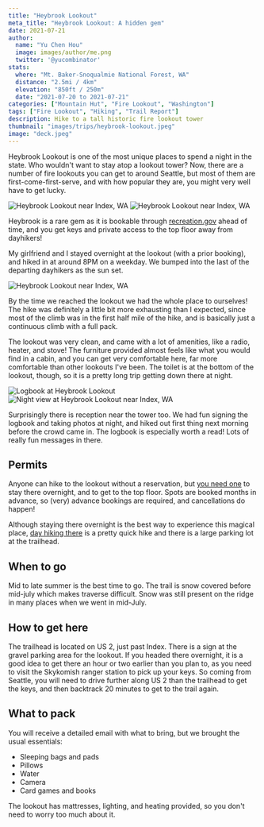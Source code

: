 ```yaml
---
title: "Heybrook Lookout"
meta_title: "Heybrook Lookout: A hidden gem"
date: 2021-07-21
author: 
  name: "Yu Chen Hou"
  image: images/author/me.png
  twitter: '@yucombinator'
stats:
  where: "Mt. Baker-Snoqualmie National Forest, WA"
  distance: "2.5mi / 4km"
  elevation: "850ft / 250m"
  date: "2021-07-20 to 2021-07-21"
categories: ["Mountain Hut", "Fire Lookout", "Washington"]
tags: ["Fire Lookout", "Hiking", "Trail Report"]
description: Hike to a tall historic fire lookout tower
thumbnail: "images/trips/heybrook-lookout.jpeg"
image: "deck.jpeg"
---
```


Heybrook Lookout is one of the most unique places to spend a night in the state. Who wouldn't want to stay atop a lookout tower? Now, there are a number of fire lookouts you can get to around Seattle, but most of them are first-come-first-serve, and with how popular they are, you might very well have to get lucky. 

![Heybrook Lookout near Index, WA](lookout-bottom.jpeg "The lookout")
![Heybrook Lookout near Index, WA](morning.jpg "Inside view")

Heybrook is a rare gem as it is bookable through [recreation.gov](https://www.recreation.gov/camping/campgrounds/269838) ahead of time, and you get keys and private access to the top floor away from dayhikers!

My girlfriend and I stayed overnight at the lookout (with a prior booking), and hiked in at around 8PM on a weekday. We bumped into the last of the departing dayhikers as the sun set.

![Heybrook Lookout near Index, WA](height.jpg "View from up high")

By the time we reached the lookout we had the whole place to ourselves! The hike was definitely a little bit more exhausting than I expected, since most of the climb was in the first half mile of the hike, and is basically just a continuous climb with a full pack.

The lookout was very clean, and came with a lot of amenities, like a radio, heater, and stove! The furniture provided almost feels like what you would find in a cabin, and you can get very comfortable here, far more comfortable than other lookouts I've been. The toilet is at the bottom of the lookout, though, so it is a pretty long trip getting down there at night.

![Logbook at Heybrook Lookout](logbook.jpg "Signing the logbook")
![Night view at Heybrook Lookout near Index, WA](moon.jpg "Night view at Heybrook Lookout")

Surprisingly there is reception near the tower too. We had fun signing the logbook and taking photos at night, and hiked out first thing next morning before the crowd came in. The logbook is especially worth a read! Lots of really fun messages in there.

## Permits
Anyone can hike to the lookout without a reservation, but [you need one](https://www.recreation.gov/camping/campgrounds/269838) to stay there overnight, and to get to the top floor. Spots are booked months in advance, so (very) advance bookings are required, and cancellations do happen!

Although staying there overnight is the best way to experience this magical place, [day hiking there](https://www.wta.org/go-hiking/hikes/heybrook-lookout) is a pretty quick hike and there is a large parking lot at the trailhead.

## When to go
Mid to late summer is the best time to go. The trail is snow covered before mid-july which makes traverse difficult. Snow was still present on the ridge in many places when we went in mid-July.

## How to get here
The trailhead is located on US 2, just past Index. There is a sign at the gravel parking area for the lookout. If you headed there overnight, it is a good idea to get there an hour or two earlier than you plan to, as you need to visit the Skykomish ranger station to pick up your keys. So coming from Seattle, you will need to drive further along US 2 than the trailhead to get the keys, and then backtrack 20 minutes to get to the trail again.

## What to pack
You will receive a detailed email with what to bring, but we brought the usual essentials:

- Sleeping bags and pads
- Pillows
- Water
- Camera
- Card games and books

The lookout has mattresses, lighting, and heating provided, so you don't need to worry too much about it.
